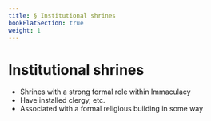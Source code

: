 ```yaml
---
title: § Institutional shrines
bookFlatSection: true
weight: 1
---
```


# Institutional shrines

- Shrines with a strong formal role within Immaculacy
- Have installed clergy, etc.
- Associated with a formal religious building in some way
